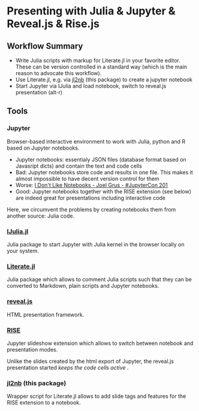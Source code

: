 Presenting with Julia  & Jupyter & Reveal.js & Rise.js
======================================================

## Workflow Summary
- Write Julia scripts with markup for Literate.jl  in your favorite editor.  These can be version controlled in a standard way (which is the main reason
  to  advocate this workflow). 
- Use Literate.jl, e.g.  via [jl2nb](https://github.com/j-fu/jl2nb) (this package)  to create a jupyter notebook
- Start Jupyter via IJulia and load notebook, switch to reveal.js presentation (alt-r)

## Tools ##

### Jupyter ###
Browser-based interactive environment to work with Julia, python  and R  based on  Jupyter notebooks.

- Jupyter notebooks: essentialy JSON files (database format based on  Javasript dicts) and contain the text and  code cells
- Bad: Jupyter notebooks  store  code and  results in  one file. This makes it almost  impossible to have decent version control for them
- Worse: [I Don't Like Notebooks - Joel Grus - #JupyterCon 201](https://docs.google.com/presentation/d/1n2RlMdmv1p25Xy5thJUhkKGvjtV-dkAIsUXP-AL4ffI/edit#slide=id.g362da58057_0_1)
- Good: Jupyter notebooks together with the RISE extension (see below) are indeed great for presentations including interactive code

Here, we circumvent the problems by creating notebooks them from another source: Julia code.

### [IJulia.jl](https://github.com/JuliaLang/IJulia.jl) ###
Julia package to start Jupyter with Julia kernel in the browser locally on your system.

### [Literate.jl](https://fredrikekre.github.io/Literate.jl/stable/) ###
Julia package which allows to comment Julia scripts such that they can be converted to Markdown, plain scripts and Jupyter notebooks.

### [reveal.js](https://revealjs.com)
HTML presentation framework.

### [RISE](https://rise.readthedocs.io/en/maint-5.5/) ###
Jupyter slideshow extension which allows to switch between notebook and presentation modes.

Unlike the slides created by the html export of Jupyter, the reveal.js presentation  started _keeps the code cells active_  .

### [jl2nb](https://github.com/j-fu/jl2nb) (this package)

Wrapper script for Literate.jl allows to add slide tags and features for the RISE extension to a notebook.

